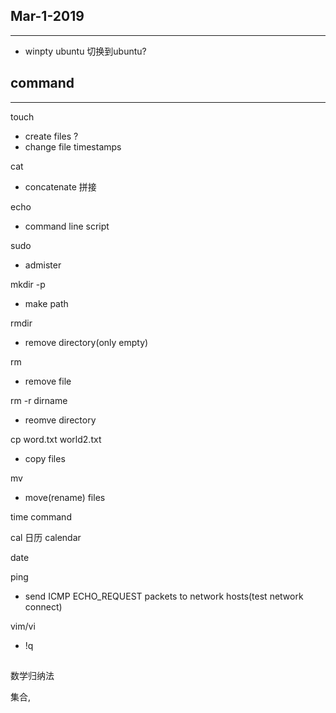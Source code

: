 ## Mar-1-2019

---

* winpty ubuntu 切换到ubuntu?

## command

---

touch 
* create files ?
* change file timestamps

cat 
* concatenate 拼接

echo 
* command line script

sudo 
* admister

mkdir -p 
* make path

rmdir 
* remove directory(only empty)

rm
* remove file

rm -r dirname 
* reomve directory

cp word.txt world2.txt
* copy files

mv 
* move(rename) files

time command

cal 日历 calendar

date

ping
* send ICMP ECHO_REQUEST packets to network hosts(test network connect)

vim/vi
* !q

##

数学归纳法

集合,

